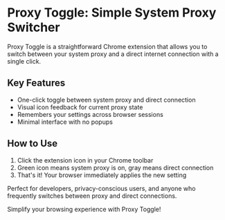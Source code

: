 # Proxy Toggle: Simple System Proxy Switcher

Proxy Toggle is a straightforward Chrome extension that allows you to switch between your system proxy and a direct internet connection with a single click.

## Key Features

- One-click toggle between system proxy and direct connection
- Visual icon feedback for current proxy state
- Remembers your settings across browser sessions
- Minimal interface with no popups

## How to Use

1. Click the extension icon in your Chrome toolbar
2. Green icon means system proxy is on, gray means direct connection
3. That's it! Your browser immediately applies the new setting

Perfect for developers, privacy-conscious users, and anyone who frequently switches between proxy and direct connections.

Simplify your browsing experience with Proxy Toggle!